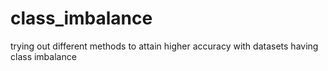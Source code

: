 # class_imbalance
trying out different methods to attain higher accuracy with datasets having class imbalance
